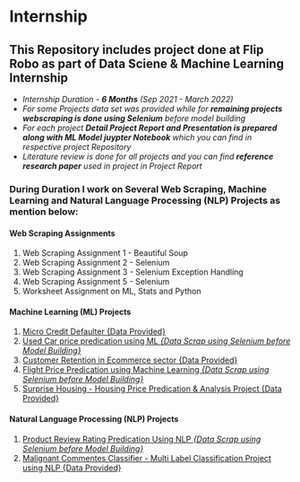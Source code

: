 # Internship
 ## This Repository includes project done at Flip Robo as part of Data Sciene & Machine Learning Internship 
 - *Internship Duration - **6 Months** (Sep 2021 - March 2022)*
 - *For some Projects data set was provided while for **remaining projects webscraping is done using Selenium** before model building*
 - *For each project **Detail Project Report and Presentation is prepared along with ML Model juypter Notebook** which you can find in respective project Repository*
 - *Literature review is done for all projects and you can find **reference research paper** used in project in Project Report*
 
 ### **During Duration I work on Several Web Scraping, Machine Learning and Natural Language Processing (NLP) Projects as mention below:**
  #### Web Scraping Assignments
 1. Web Scraping Assignment 1 - Beautiful Soup
 2. Web Scraping Assignment 2 - Selenium 
 3. Web Scraping Assignment 3 - Selenium Exception Handling
 4. Web Scraping Assignment 5 - Selenium
 5. Worksheet Assignment on ML, Stats and Python
 
  #### Machine Learning (ML) Projects
  1. [Micro Credit Defaulter {Data Provided}](https://github.com/Lab-of-Infinity/Internship/tree/main/Micro%20Credit%20Defaulter%20Project)
  2. [Used Car price predication using ML *{Data Scrap using Selenium before Model Building}*](https://github.com/Lab-of-Infinity/Internship/tree/main/Project%20Used%20Car%20price%20predication%20using%20ML)
  3. [Customer Retention in Ecommerce sector {Data Provided}](https://github.com/Lab-of-Infinity/Internship/tree/main/Project%20Customer%20Retention%20in%20Ecommerce%20sector)
  4. [Flight Price Predication using Machine Learning *{Data Scrap using Selenium before Model Building}*](https://github.com/Lab-of-Infinity/Internship/tree/main/Flight%20Price%20Predication%20using%20Machine%20Learning)
  5. [Surprise Housing - Housing Price Predication & Analysis Project {Data Provided}](https://github.com/Lab-of-Infinity/Internship/tree/main/Surprise%20Housing%20-%20Housing%20Price%20Predication%20%26%20Analysis%20Project)
  
  #### Natural Language Processing (NLP) Projects
  1. [Product Review Rating Predication Using NLP *{Data Scrap using Selenium before Model Building}*](https://github.com/Lab-of-Infinity/Internship/tree/main/Product%20Review%20Rating%20Predication%20Using%20NLP)
  2. [Malignant Commentes Classifier - Multi Label Classification Project using NLP {Data Provided} ](https://github.com/Lab-of-Infinity/Internship/tree/main/Malignant%20Commentes%20Classifier%20-%20Multi%20Label%20Classification%20Project%20using%20NLP)
